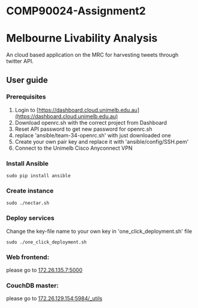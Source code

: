 # COMP90024-Assignment2
# Melbourne Livability Analysis

An cloud based application on the MRC for harvesting tweets through twitter API.

## User guide

### Prerequisites
1. Login to [https://dashboard.cloud.unimelb.edu.au](https://dashboard.cloud.unimelb.edu.au)
2. Download openrc.sh with the correct project from Dashboard
3. Reset API password to get new password for openrc.sh
4. replace 'ansible/team-34-openrc.sh' with just downloaded one
5. Create your own pair key and replace it with 'ansible/config/SSH.pem'
6. Connect to the Unimelb Cisco Anyconnect VPN


### Install Ansible

```
sudo pip install ansible
```
### Create instance

```
sudo ./nectar.sh
```
### Deploy services
Change the key-file name to your own key in 'one_click_deployment.sh' file

```
sudo ./one_click_deployment.sh
```
### Web frontend:
please go to [172.26.135.7:5000](172.26.135.7:5000)
### CouchDB master: 
please go to [172.26.129.154:5984/_utils](172.26.129.154:5984/_utils)
